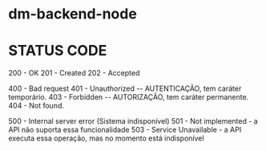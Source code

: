 # dm-backend-node

# STATUS CODE
200 - OK
201 - Created
202 - Accepted 

400 - Bad request
401 - Unauthorized -- AUTENTICAÇÃO, tem caráter temporário.
403 - Forbidden -- AUTORIZAÇÃO, tem caráter permanente.
404 - Not found.

500 - Internal server error (Sistema indisponível)
501 - Not implemented - a API não suporta essa funcionalidade
503 - Service Unavailable - a API executa essa operação, mas no momento está indisponível
